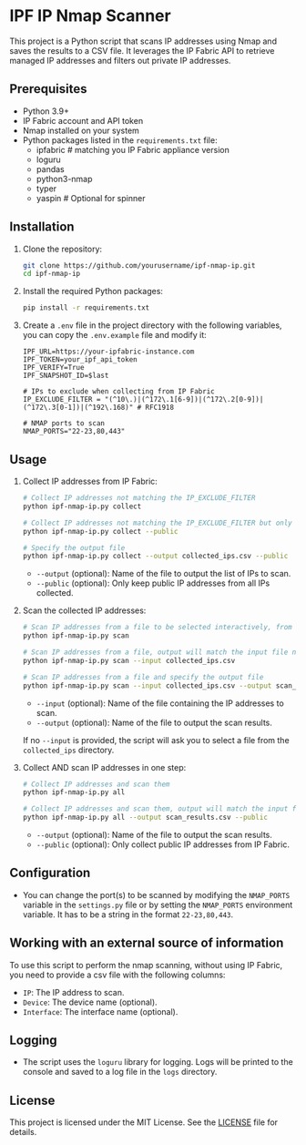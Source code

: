 # IPF IP Nmap Scanner

This project is a Python script that scans IP addresses using Nmap and saves the results to a CSV file. It leverages the IP Fabric API to retrieve managed IP addresses and filters out private IP addresses.

## Prerequisites

- Python 3.9+
- IP Fabric account and API token
- Nmap installed on your system
- Python packages listed in the `requirements.txt` file:
  - ipfabric # matching you IP Fabric appliance version
  - loguru
  - pandas
  - python3-nmap
  - typer
  - yaspin # Optional for spinner

## Installation

1. Clone the repository:

    ```sh
    git clone https://github.com/yourusername/ipf-nmap-ip.git
    cd ipf-nmap-ip
    ```

2. Install the required Python packages:

    ```sh
    pip install -r requirements.txt
    ```

3. Create a `.env` file in the project directory with the following variables, you can copy the `.env.example` file and modify it:

    ```env
    IPF_URL=https://your-ipfabric-instance.com
    IPF_TOKEN=your_ipf_api_token
    IPF_VERIFY=True
    IPF_SNAPSHOT_ID=$last
    
    # IPs to exclude when collecting from IP Fabric
    IP_EXCLUDE_FILTER = "(^10\.)|(^172\.1[6-9])|(^172\.2[0-9])|(^172\.3[0-1])|(^192\.168)" # RFC1918

    # NMAP ports to scan
    NMAP_PORTS="22-23,80,443"
    ```

## Usage

1. Collect IP addresses from IP Fabric:

    ```sh
    # Collect IP addresses not matching the IP_EXCLUDE_FILTER
    python ipf-nmap-ip.py collect

    # Collect IP addresses not matching the IP_EXCLUDE_FILTER but only keep public IP addresses (based on ipaddress.is_global)
    python ipf-nmap-ip.py collect --public

    # Specify the output file
    python ipf-nmap-ip.py collect --output collected_ips.csv --public
    ```

    - `--output` (optional): Name of the file to output the list of IPs to scan.
    - `--public` (optional): Only keep public IP addresses from all IPs collected.

2. Scan the collected IP addresses:

    ```sh
    # Scan IP addresses from a file to be selected interactively, from the `collected_ips` directory
    python ipf-nmap-ip.py scan

    # Scan IP addresses from a file, output will match the input file name
    python ipf-nmap-ip.py scan --input collected_ips.csv

    # Scan IP addresses from a file and specify the output file
    python ipf-nmap-ip.py scan --input collected_ips.csv --output scan_results.csv
    ```

    - `--input` (optional): Name of the file containing the IP addresses to scan.
    - `--output` (optional): Name of the file to output the scan results.

    If no `--input` is provided, the script will ask you to select a file from the `collected_ips` directory.

3. Collect AND scan IP addresses in one step:

    ```sh
    # Collect IP addresses and scan them
    python ipf-nmap-ip.py all

    # Collect IP addresses and scan them, output will match the input file name
    python ipf-nmap-ip.py all --output scan_results.csv --public
    ```

    - `--output` (optional): Name of the file to output the scan results.
    - `--public` (optional): Only collect public IP addresses from IP Fabric.

## Configuration

- You can change the port(s) to be scanned by modifying the `NMAP_PORTS` variable in the `settings.py` file or by setting the `NMAP_PORTS` environment variable. It has to be a string in the format `22-23,80,443`.

## Working with an external source of information

To use this script to perform the nmap scanning, without using IP Fabric, you need to provide a csv file with the following columns:

- `IP`: The IP address to scan.
- `Device`: The device name (optional).
- `Interface`: The interface name (optional).

## Logging

- The script uses the `loguru` library for logging. Logs will be printed to the console and saved to a log file in the `logs` directory.

## License

This project is licensed under the MIT License. See the [LICENSE](LICENSE) file for details.

